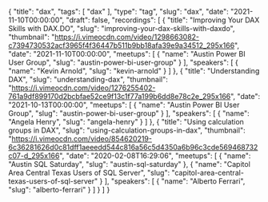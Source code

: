 {
  "title": "dax",
  "tags": [
    "dax"
  ],
  "type": "tag",
  "slug": "dax",
  "date": "2021-11-10T00:00:00",
  "draft": false,
  "recordings": [
    {
      "title": "Improving Your DAX Skills with DAX.DO",
      "slug": "improving-your-dax-skills-with-daxdo",
      "thumbnail": "https://i.vimeocdn.com/video/1298663082-c7394730532acf3965f4f36447b511b9bb18afa39e9a34512_295x166",
      "date": "2021-11-10T00:00:00",
      "meetups": [
        {
          "name": "Austin Power BI User Group",
          "slug": "austin-power-bi-user-group"
        }
      ],
      "speakers": [
        {
          "name": "Kevin Arnold",
          "slug": "kevin-arnold"
        }
      ]
    },
    {
      "title": "Understanding DAX",
      "slug": "understanding-dax",
      "thumbnail": "https://i.vimeocdn.com/video/1276255402-761a9df899170d2bcbfae52ce9f13c1f77a199b6dd8e78c2e_295x166",
      "date": "2021-10-13T00:00:00",
      "meetups": [
        {
          "name": "Austin Power BI User Group",
          "slug": "austin-power-bi-user-group"
        }
      ],
      "speakers": [
        {
          "name": "Angela Henry",
          "slug": "angela-henry"
        }
      ]
    },
    {
      "title": "Using calculation groups in DAX",
      "slug": "using-calculation-groups-in-dax",
      "thumbnail": "https://i.vimeocdn.com/video/854620219-6c36281626d0c81dff1aeeedd544c816a56c5d4350a6b96c3cde569468732c07-d_295x166",
      "date": "2020-02-08T16:29:06",
      "meetups": [
        {
          "name": "Austin SQL Saturday",
          "slug": "austin-sql-saturday"
        },
        {
          "name": "Capitol Area Central Texas Users of SQL Server",
          "slug": "capitol-area-central-texas-users-of-sql-server"
        }
      ],
      "speakers": [
        {
          "name": "Alberto Ferrari",
          "slug": "alberto-ferrari"
        }
      ]
    }
  ]
}